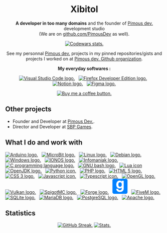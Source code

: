 <div align="center">

# Xibitol
**A developer in too many domains** and the founder of [Pimous dev.](https://www.pimous.dev) development studio<br>(We are on [github.com/PimousDev](https://www.github.com/PimousDev) as well).

<a href="https://www.codewars.com/users/Xibitol"><img src="https://www.codewars.com/users/Xibitol/badges/micro" alt="Codewars stats." height="25px"></a>

See my personnal [Pimous dev.](https://www.pimous.dev) projects in my pinned repositories/gists and projects I worked on at [Pimous dev. Github organization](https://www.github.com/PimousDev).

**My everyday softwares :**

<a href="https://code.visualstudio.com"><img src="https://upload.wikimedia.org/wikipedia/commons/9/9a/Visual_Studio_Code_1.35_icon.svg" height="48" width="48" alt="Visual Studio Code logo."/></a>&nbsp;&nbsp;
<a href="https://www.mozilla.org/fr/firefox/developer/"><img src="https://www.mozilla.org/media/protocol/img/logos/firefox/browser/developer/logo.41d42822c8fb.svg" height="48" width="48" alt="Firefox Developer Edition logo."/></a>&nbsp;&nbsp;
<a href="https://notion.so"><img src="https://cdn.simpleicons.org/notion" height="48" width="48" alt="Notion logo."/></a>&nbsp;&nbsp;
<a href="https://www.figma.com"><img src="https://cdn.simpleicons.org/figma" height="48" width="48" alt="Figma logo."/></a>

<a href="https://www.buymeacoffee.com/Xibitol"><img src="https://img.buymeacoffee.com/button-api?text=Buy me a byte&slug=Xibitol&button_colour=ff9800&font_colour=000000&font_family=Lato&outline_colour=000000&coffee_colour=FFDD00" height="40px" alt="Buy me a coffee button."/></a>
</div>

## Other projects
- Founder and Developer at [Pimous Dev.](https://pimous.dev).
- Director and Developer at [SBP Games](https://sbpgames.fr).


## What I do and work with
<a href="https://www.arduino.cc"><img src="https://cdn.simpleicons.org/arduino" height="48" width="48" alt="Arduino logo."/></a>&nbsp;&nbsp;
<a href="https://makecode.microbit.org"><img src="https://cdn.simpleicons.org/microbit" height="48" width="48" alt="MicroBit logo."/></a>&nbsp;&nbsp;
<a href="https://www.linux.org"><img src="https://cdn.simpleicons.org/linux" height="48" width="48" alt="Linux logo."/></a>&nbsp;&nbsp;
<a href="https://www.debian.org"><img src="https://cdn.simpleicons.org/debian" height="48" width="48" alt="Debian logo."/></a>&nbsp;&nbsp;
<a href="https://www.microsoft.com/fr-fr/windows"><img src="https://upload.wikimedia.org/wikipedia/commons/8/87/Windows_logo_-_2021.svg" height="48" width="48" alt="Windows logo."/></a>&nbsp;&nbsp;
<a href="https://www.ionos.com"><img src="https://cdn.simpleicons.org/ionos" height="48" width="48" alt="IONOS logo."/></a>&nbsp;&nbsp;
<a href="https://www.infomaniak.com"><img src="https://cdn.simpleicons.org/infomaniak" height="48" width="48" alt="Infomaniak logo."/></a>&nbsp;&nbsp;
<a href="https://www.open-std.org/jtc1/sc22/wg14/"><img src="https://cdn.simpleicons.org/c" height="48" width="48" alt="C programming language logo."/></a>&nbsp;&nbsp;
<a href="https://www.gnu.org/software/bash"><img src="https://cdn.simpleicons.org/gnubash" height="48" width="48" alt="GNU bash logo."/></a>&nbsp;&nbsp;
<a href="https://www.lua.org"><img src="https://cdn.simpleicons.org/lua" height="48" width="48" alt="Lua icon"/></a>&nbsp;&nbsp;
<a href="https://openjdk.org"><img src="https://cdn.simpleicons.org/openjdk" height="48" width="48" alt="OpenJDK logo."/></a>&nbsp;&nbsp;
<a href="https://www.python.org"><img src="https://cdn.simpleicons.org/python" height="48" width="48" alt="Python icon."/></a>&nbsp;&nbsp;
<a href="https://www.php.net"><img src="https://cdn.simpleicons.org/php" height="48" width="48" alt="PHP logo."/></a>&nbsp;&nbsp;
<a href="https://developer.mozilla.org/fr/docs/Web/HTML"><img src="https://cdn.simpleicons.org/html5" height="48" width="48" alt="HTML 5 logo."/></a>&nbsp;&nbsp;
<a href="https://developer.mozilla.org/fr/docs/Web/CSS"><img src="https://cdn.simpleicons.org/css3" height="48" width="48" alt="CSS 3 logo."/></a>&nbsp;&nbsp;
<a href="https://developer.mozilla.org/fr/docs/Web/JavaScript"><img src="https://cdn.simpleicons.org/javascript" height="48" width="48" alt="Javascript icon."/></a>&nbsp;&nbsp;
<a href="https://www.typescriptlang.org"><img src="https://cdn.simpleicons.org/typescript" height="48" width="48" alt="Typescript icon."/></a>&nbsp;&nbsp;
<a href="https://www.opengl.org"><img src="https://cdn.simpleicons.org/opengl" height="48" width="48" alt="OpenGL logo."/></a>&nbsp;&nbsp;
<a href="https://www.vulkan.org"><img src="https://cdn.simpleicons.org/vulkan" height="48" width="48" alt="Vulkan logo."/></a>&nbsp;&nbsp;
<a href="https://www.spigotmc.org/cur"><img src="https://cdn.simpleicons.org/spigotmc" height="48" width="48" alt="SpigotMC logo."/></a>&nbsp;&nbsp;
<a href="https://minecraftforge.net"><img src="https://avatars.githubusercontent.com/u/1390178?s=200&v=4" height="48" width="48" alt="Forge logo."/></a>&nbsp;&nbsp;
<a href="https://gmod.facepunch.com"><img src="https://raw.githubusercontent.com/PrikolMen/gmod_icons/main/logo.svg" height="48" width="48" alt="Garry's Mod logo."/></a>&nbsp;&nbsp;
<a href="https://fivem.net"><img src="https://cdn.simpleicons.org/fivem" height="48" width="48" alt="FiveM logo."/></a>&nbsp;&nbsp;
<a href="https://www.sqlite.org"><img src="https://cdn.simpleicons.org/sqlite" height="48" width="48" alt="SQLite logo."/></a>&nbsp;&nbsp;
<a href="https://mariadb.org"><img src="https://cdn.simpleicons.org/mariadb" height="48" width="48" alt="MariaDB logo."/></a>&nbsp;&nbsp;
<a href="https://www.postgresql.org/"><img src="https://cdn.simpleicons.org/postgresql" height="48" width="48" alt="PostgreSQL logo."/></a>&nbsp;&nbsp;
<a href="https://apache.org"><img src="https://cdn.simpleicons.org/apache" height="48" width="48" alt="Apache logo."/></a>&nbsp;&nbsp;

## Statistics
<div align="center">
	<a href="https://git.io/streak-stats"><img src="https://streak-stats.demolab.com?user=Xibitol&mode=weekly&hide_current_streak=true&hide_longest_streak=true&card_width=192&theme=gruvbox-duo&background=ffffff&border=e4e2e2" alt="GitHub Streak."/></a>
	<a href="https://github.com/anuraghazra/github-readme-stats"><img src="https://github-readme-stats.vercel.app/api?username=Xibitol&hide=prs&show=prs_merged&show_icons=true&card_width=448&theme=gruvbox&bg_color=ffffff" alt="Stats."/></a>
</div>
